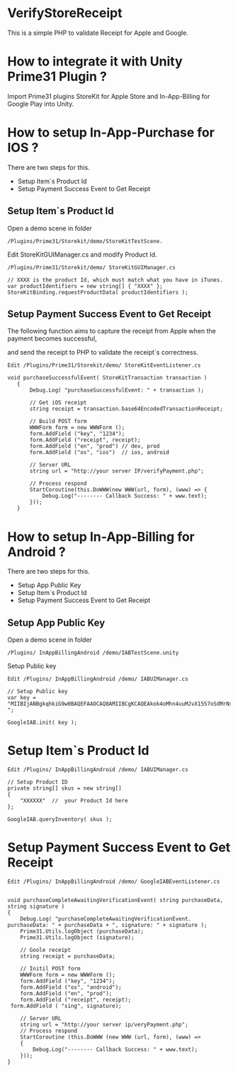 # VerifyStoreReceipt
 This is a simple PHP to validate Receipt for Apple and Google. 

# How to integrate it with Unity Prime31 Plugin ?

  Import Prime31 plugins
    StoreKit for Apple Store and In-App-Billing for Google Play into Unity.
  
# How to setup In-App-Purchase for IOS ? 

There are two steps for this.
  
  - Setup Item`s Product Id
  - Setup Payment Success Event to Get Receipt 

## Setup Item`s Product Id

  Open a demo scene in folder 
  ```
  /Plugins/Prime31/Storekit/demo/StoreKitTestScene.
  ```
 
 Edit StoreKitGUIManager.cs and modify Product Id.
 ```
 /Plugins/Prime31/Storekit/demo/ StoreKitGUIManager.cs

 // XXXX is the product Id, which must match what you have in iTunes.
 var productIdentifiers = new string[] { "XXXX" };
 StoreKitBinding.requestProductData( productIdentifiers );
 ```
## Setup Payment Success Event to Get Receipt

The following function aims to capture the receipt from Apple when the payment becomes successful, 

and send the receipt to PHP to validate the receipt`s correctness.

```
Edit /Plugins/Prime31/Storekit/demo/ StoreKitEventListener.cs

void purchaseSuccessfulEvent( StoreKitTransaction transaction )
   {
       Debug.Log( "purchaseSuccessfulEvent: " + transaction );

       // Get iOS receipt 
       string receipt = transaction.base64EncodedTransactionReceipt;

       // Build POST form
       WWWForm form = new WWWForm ();
       form.AddField ("key", "1234");
       form.AddField ("receipt", receipt);
       form.AddField ("en", "prod") // dev, prod
       form.AddField ("os", "ios")  // ios, android
       
       // Server URL
       string url = "http://your server IP/verifyPayment.php";

       // Process respond
       StartCoroutine(this.DoWWW(new WWW(url, form), (www) => {
           Debug.Log("-------- Callback Success: " + www.text);
       }));
   }

```
 
# How to setup In-App-Billing for Android ? 

There are two steps for this.
  
  - Setup App Public Key
  - Setup Item`s Product Id
  - Setup Payment Success Event to Get Receipt 

## Setup App Public Key

Open a demo scene in folder 
```
/Plugins/ InAppBillingAndroid /demo/IABTestScene.unity
```

Setup Public key 

```
Edit /Plugins/ InAppBillingAndroid /demo/ IABUIManager.cs

// Setup Public key 
var key = "MIIBIjANBgkqhkiG9w0BAQEFAAOCAQ8AMIIBCgKCAQEAkok4oMhn4uuMJvX1557oSdMrNxmdD1aFnysGW9pGAcM+ieKmYgNmvU1iQXn2NiY1cuJ0syxA9uTvYDam71FfHHBdp2DHt9CDYXzZE+rb5axI+o9qU8dn/J/x4X0778JDlCszsikEX+U3Eqfq7J6fAMFzDv4KimeuXPX5xRszEFcqpoYu1DWcdbytmqz1MeN972of0BliNb4IknGcum1Lh0qG3UhQVDCq07cOIPdC2tqAGKXgdMqu89NZUmsqiuXZ55tOqoUptHI8r9rQ+Xi9gmN9uivC0FXvyE95l8s7lxU2G43bqNarZMWUI2ZaDqjjTSdacFfeTYNfybHs7tS0YwIDAQAB
";

GoogleIAB.init( key );
```
 
# Setup Item`s Product Id
```
Edit /Plugins/ InAppBillingAndroid /demo/ IABUIManager.cs

// Setup Product ID 
private string[] skus = new string[] 
{
	"XXXXXX"  //  your Product Id here 
};

GoogleIAB.queryInventory( skus );
```

# Setup Payment Success Event to Get Receipt 

```
Edit /Plugins/ InAppBillingAndroid /demo/ GoogleIABEventListener.cs


void purchaseCompleteAwaitingVerificationEvent( string purchaseData, string signature )
{
	Debug.Log( "purchaseCompleteAwaitingVerificationEvent. purchaseData: " + purchaseData + ", signature: " + signature );
	Prime31.Utils.logObject (purchaseData);
	Prime31.Utils.logObject (signature);

	// Goole receipt 
	string receipt = purchaseData;

	// Initil POST form
	WWWForm form = new WWWForm ();
	form.AddField ("key", "1234");
	form.AddField ("os", "android");
	form.AddField ("en", "prod");
	form.AddField ("receipt", receipt);
 form.AddField ( "sing", signature);

	// Server URL
	string url = "http://your server ip/veryPayment.php";
	// Process respond
	StartCoroutine (this.DoWWW (new WWW (url, form), (www) => 
	{
		Debug.Log("-------- Callback Success: " + www.text);
	}));
}
```


